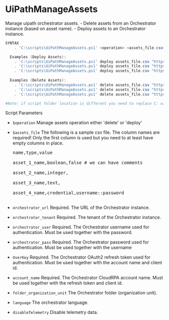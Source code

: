 
# UiPathManageAssets
Manage uipath orchestrator assets.
    - Delete assets from an Orchestrator instance (based on asset name).
    - Deploy assets to an Orchestrator instance.
```PowerShell
SYNTAX
    . 'C:\scripts\UiPathManageAssets.ps1' <operation> <assets_file.csv> <orchestrator_url> <orchestrator_tenant> [-orchestrator_user <orchestrator_user> -orchestrator_pass <orchestrator_pass>] [-UserKey <auth_token> -account_name <account_name>] [-folder_organization_unit <folder_organization_unit>] [-language <language>]

  Examples (Deploy Assets):
    . 'C:\scripts\UiPathManageAssets.ps1' deploy assets_file.csv "https://uipath-orchestrator.myorg.com" defaultTenant -orchestrator_user admin -orchestrator_pass 123456
    . 'C:\scripts\UiPathManageAssets.ps1' deploy assets_file.csv "https://uipath-orchestrator.myorg.com" defaultTenant -orchestrator_user admin -orchestrator_pass 123456 -folder_organization_unit OurOrganization
    . 'C:\scripts\UiPathManageAssets.ps1' deploy assets_file.csv "https://cloud.uipath.com" defaultTenant -UserKey a7da29a2c93a717110a82 -account_name myAccount -language en-US
  
  Examples (Delete Assets):
    . 'C:\scripts\UiPathManageAssets.ps1' delete assets_file.csv "https://uipath-orchestrator.myorg.com" defaultTenant -orchestrator_user admin -orchestrator_pass 123456
    . 'C:\scripts\UiPathManageAssets.ps1' delete assets_file.csv "https://uipath-orchestrator.myorg.com" defaultTenant -orchestrator_user admin -orchestrator_pass 123456 -folder_organization_unit OurOrganization
    . 'C:\scripts\UiPathManageAssets.ps1' delete assets_file.csv "https://cloud.uipath.com" defaultTenant -UserKey a7da29a2c93a717110a82 -account_name myAccount -language en-US

#Note: if script folder location is different you need to replace C: with directory folder (e.g. '[FOLDER_VARIABLE]\scripts\UiPathPack.ps1')
```
Script Parameters
-  `$operation` 
     Manage assets operation either 'delete' or  'deploy'

-  `$assets_file` 
     The following is a sample csv file. The column names are required! Only the first column is used but you need to at least have empty columns in place.  
        <pre>name,type,value  
        asset_1_name,boolean,false # we can have comments  
        asset_2_name,integer,  
        asset_3_name,text,  
        asset_4_name,credential,username::password  
        </pre>

-  `orchestrator_url`
    Required. The URL of the Orchestrator instance.

-  `orchestrator_tenant`
    Required. The tenant of the Orchestrator instance.

-  `orchestrator_user`
    Required. The Orchestrator username used for authentication. Must be used together with the password.

-  `orchestrator_pass`
    Required. The Orchestrator password used for authentication. Must be used together with the username

-  `UserKey`
    Required. The Orchestrator OAuth2 refresh token used for authentication. Must be used together with the account name and client id.

-  `account_name`
    Required. The Orchestrator CloudRPA account name. Must be used together with the refresh token and client id.

-  `folder_organization_unit`
    The Orchestrator folder (organization unit).

-  `language`
    The orchestrator language.

-  `disableTelemetry`
    Disable telemetry data.
